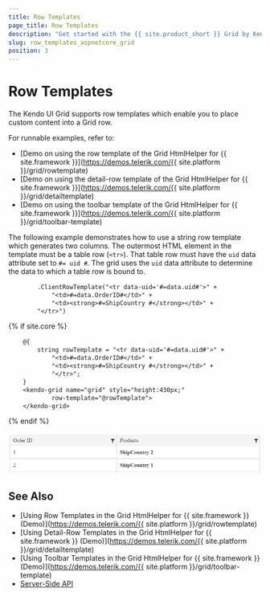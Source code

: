 ```yaml
---
title: Row Templates
page_title: Row Templates
description: "Get started with the {{ site.product_short }} Grid by Kendo UI and learn how to place custom content into a grid row with the help of row templates."
slug: row_templates_aspnetcore_grid
position: 3
---
```


# Row Templates

The Kendo UI Grid supports row templates which enable you to place custom content into a Grid row.

For runnable examples, refer to:
* [Demo on using the row template of the Grid HtmlHelper for {{ site.framework }}](https://demos.telerik.com/{{ site.platform }}/grid/rowtemplate)
* [Demo on using the detail-row template of the Grid HtmlHelper for {{ site.framework }}](https://demos.telerik.com/{{ site.platform }}/grid/detailtemplate)
* [Demo on using the toolbar template of the Grid HtmlHelper for {{ site.framework }}](https://demos.telerik.com/{{ site.platform }}/grid/toolbar-template)

The following example demonstrates how to use a string row template which generates two columns. The outermost HTML element in the template must be a table row (`<tr>`). That table row must have the `uid` data attribute set to `#= uid #`. The grid uses the `uid` data attribute to determine the data to which a table row is bound to.

```HtmlHelper
        .ClientRowTemplate("<tr data-uid='#=data.uid#'>" +
            "<td>#=data.OrderID#</td>" +
            "<td><strong>#=ShipCountry #</strong></td>" +
        "</tr>")
```
{% if site.core %}
```TagHelper
    @{
        string rowTemplate = "<tr data-uid='#=data.uid#'>" +
            "<td>#=data.OrderID#</td>" +
            "<td><strong>#=ShipCountry #</strong></td>" +
            "</tr>";
    }
    <kendo-grid name="grid" style="height:430px;"
            row-template="@rowTemplate">
    </kendo-grid>
```
{% endif %}


![{{ site.product_short }} A Grid with an applied row template](../row-template.png)

## See Also

* [Using Row Templates in the Grid HtmlHelper for {{ site.framework }} (Demo)](https://demos.telerik.com/{{ site.platform }}/grid/rowtemplate)
* [Using Detail-Row Templates in the Grid HtmlHelper for {{ site.framework }} (Demo)](https://demos.telerik.com/{{ site.platform }}/grid/detailtemplate)
* [Using Toolbar Templates in the Grid HtmlHelper for {{ site.framework }} (Demo)](https://demos.telerik.com/{{ site.platform }}/grid/toolbar-template)
* [Server-Side API](/api/grid)
